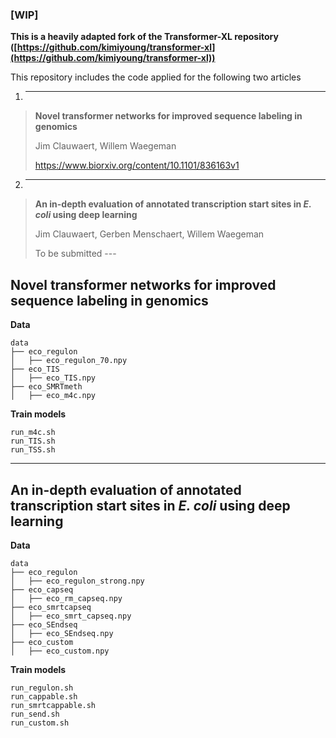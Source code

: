 ### [WIP]
**This is a heavily adapted fork of the Transformer-XL repository ([https://github.com/kimiyoung/transformer-xl](https://github.com/kimiyoung/transformer-xl))**


This repository includes the code applied for the following two articles

1. ---
>**Novel transformer networks for improved sequence labeling in genomics**
>
>Jim Clauwaert, Willem Waegeman
>
>https://www.biorxiv.org/content/10.1101/836163v1

2. ---
>**An in-depth evaluation of annotated transcription start sites in *E. coli* using deep learning**
>
>Jim Clauwaert, Gerben Menschaert, Willem Waegeman
>
>To be submitted
    ---

## Novel transformer networks for improved sequence labeling in genomics

**Data**

    data
    ├── eco_regulon
    │   ├── eco_regulon_70.npy
    ├── eco_TIS
    │   ├── eco_TIS.npy
    ├── eco_SMRTmeth
    │   ├── eco_m4c.npy


**Train models**

    run_m4c.sh
    run_TIS.sh
    run_TSS.sh
---
## An in-depth evaluation of annotated transcription start sites in *E. coli* using deep learning

**Data**

    data
    ├── eco_regulon
    │   ├── eco_regulon_strong.npy
    ├── eco_capseq
    │   ├── eco_rm_capseq.npy
    ├── eco_smrtcapseq
    │   ├── eco_smrt_capseq.npy
    ├── eco_SEndseq
    │   ├── eco_SEndseq.npy
    ├── eco_custom
    │   ├── eco_custom.npy

**Train models**

    run_regulon.sh
    run_cappable.sh
    run_smrtcappable.sh
    run_send.sh
    run_custom.sh
